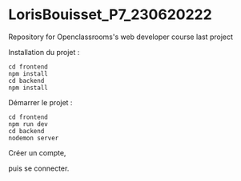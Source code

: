 # LorisBouisset_P7_230620222
Repository for Openclassrooms's web developer course last project 


Installation du projet : 
```
cd frontend
npm install 
cd backend
npm install 
```  




Démarrer le projet : 

``` 
cd frontend 
npm run dev 
cd backend 
nodemon server 
```



Créer un compte,

puis se connecter.
